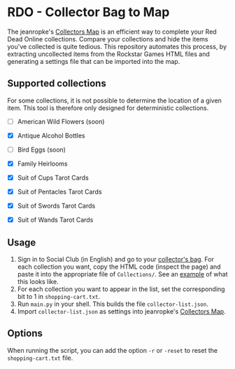 # RDO - Collector Bag to Map

The jeanropke's [Collectors Map](https://jeanropke.github.io/RDR2CollectorsMap/) is an efficient way to complete your Red Dead Online collections. Compare your collections and hide the items you've collected is quite tedious. This repository automates this process, by extracting uncollected items from the Rockstar Games HTML files and generating a settings file that can be imported into the map.

## Supported collections

For some collections, it is not possible to determine the location of a given item. This tool is therefore only designed for deterministic collections.

- [ ] American Wild Flowers	(soon)
- [x] Antique Alcohol Bottles
- [ ] Bird Eggs (soon)
- [x] Family Heirlooms
- [x] Suit of Cups Tarot Cards
- [x] Suit of Pentacles Tarot Cards
- [x] Suit of Swords Tarot Cards
- [x] Suit of Wands Tarot Cards


## Usage

1. Sign in to Social Club (in English) and go to your [collector's bag](https://socialclub.rockstargames.com/games/rdo/roles/collector/bag). For each collection you want, copy the HTML code (inspect the page) and paste it into the appropriate file of `Collections/`. See an [example](Utilities/template-collection.txt) of what this looks like. 
2. For each collection you want to appear in the list, set the corresponding bit to 1 in `shopping-cart.txt`.
3. Run `main.py` in your shell. This builds the file `collector-list.json`.
4. Import `collector-list.json` as settings into jeanropke's [Collectors Map](https://jeanropke.github.io/RDR2CollectorsMap/).


## Options

When running the script, you can add the option `-r` or `-reset` to reset the `shopping-cart.txt` file.
